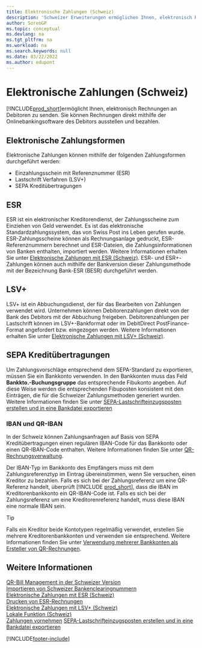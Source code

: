```yaml
---
title: Elektronische Zahlungen (Schweiz)
description: 'Schweizer Erweiterungen ermöglichen Ihnen, elektronisch Rechnungen an Debitoren zu senden. Sie können Rechnungen direkt mithilfe der Onlinebankingsoftware des Debitors ausstellen und bezahlen.'
author: SorenGP
ms.topic: conceptual
ms.devlang: na
ms.tgt_pltfrm: na
ms.workload: na
ms.search.keywords: null
ms.date: 03/22/2022
ms.author: edupont
---
```

# <a name="swiss-electronic-payments" />Elektronische Zahlungen (Schweiz)

[!INCLUDE[prod_short](../../includes/prod_short.md)]ermöglicht Ihnen, elektronisch Rechnungen an Debitoren zu senden. Sie können Rechnungen direkt mithilfe der Onlinebankingsoftware des Debitors ausstellen und bezahlen.  

## <a name="electronic-payment-methods" />Elektronische Zahlungsformen

Elektronische Zahlungen können mithilfe der folgenden Zahlungsformen durchgeführt werden:  

- Einzahlungsschein mit Referenznummer (ESR)  
- Lastschrift Verfahren (LSV+)  
- SEPA Kreditübertragungen  

## <a name="esr" />ESR

ESR ist ein elektronischer Kreditorendienst, der Zahlungsscheine zum Einziehen von Geld verwendet. Es ist das elektronische Standardzahlungssystem, das von Swiss Post ins Leben gerufen wurde. ESR-Zahlungsscheine können als Rechnungsanlage gedruckt, ESR-Referenznummern berechnet und ESR-Dateien, die Zahlungsinformationen von Banken enthalten, importiert werden. Weitere Informationen erhalten Sie unter [Elektronische Zahlungen mit ESR (Schweiz)](how-to-print-esr-invoices.md). ESR- und ESR+-Zahlungen können auch mithilfe der Bankversion dieser Zahlungsmethode mit der Bezeichnung Bank-ESR (BESR) durchgeführt werden.  

## <a name="lsv" />LSV+

LSV+ ist ein Abbuchungsdienst, der für das Bearbeiten von Zahlungen verwendet wird. Unternehmen können Debitorenzahlungen direkt von der Bank des Debitors mit der Abbuchung freigeben. Debitorenzahlungen per Lastschrift können im LSV+-Bankformat oder im DebitDirect PostFinance-Format angefordert bzw. eingezogen werden. Weitere Informationen erhalten Sie unter [Elektronische Zahlungen mit LSV+ (Schweiz)](swiss-electronic-payments-using-lsv-.md).  

## <a name="sepa-credit-transfers" />SEPA Kreditübertragungen

Um Zahlungsvorschläge entsprechend dem SEPA-Standard zu exportieren, müssen Sie ein Bankkonto verwenden. In den Bankkonten muss das Feld **Bankkto.-Buchungsgruppe** das entsprechende Fibukonto angeben. Auf diese Weise werden die entsprechenden Fibuposten konsistent mit den Einträgen, die für die Schweizer Zahlungsmethoden generiert wurden. Weitere Informationen finden Sie unter [SEPA-Lastschrifteinzugsposten erstellen und in eine Bankdatei exportieren](../../finance-collect-payments-with-sepa-direct-debit.md#creating-sepa-direct-debit-collection-entries-and-export-to-a-bank-file)  

### <a name="iban-and-qr-iban" /><a name="iban-qr"></a>IBAN und QR-IBAN

In der Schweiz können Zahlungsanfragen auf Basis von SEPA Kreditübertragungen einen regulären IBAN-Code für das Bankkonto oder einen QR-IBAN-Code enthalten. Weitere Informationen finden Sie unter [QR-Rechnungsverwaltung](ui-extensions-qr-bill-management.md).  

Der IBAN-Typ im Bankkonto des Empfängers muss mit dem Zahlungsreferenztyp im Eintrag übereinstimmen, wenn Sie versuchen, einen Kreditor zu bezahlen. Falls es sich bei der Zahlungsreferenz um eine QR-Referenz handelt, überprüft [!INCLUDE [prod_short](../../includes/prod_short.md)], dass die IBAN im Kreditorenbankkonto ein QR-IBAN-Code ist. Falls es sich bei der Zahlungsreferenz um eine Kreditorenreferenz handelt, muss diese IBAN eine normale IBAN sein.  

> [!TIP]
> Falls ein Kreditor beide Kontotypen regelmäßig verwendet, erstellen Sie mehrere Kreditorenbankkonten und verwenden sie entsprechend. Weitere Informationen finden Sie unter [Verwendung mehrerer Bankkonten als Ersteller von QR-Rechnungen](ui-extensions-qr-bill-management.md#multiplebankaccounts).

## <a name="see-also" />Weitere Informationen

[QR-Bill Management in der Schweizer Version](ui-extensions-qr-bill-management.md)  
[Importieren von Schweizer Bankenclearingnummern](how-to-import-swiss-bank-clearing-numbers.md)  
[Elektronische Zahlungen mit ESR (Schweiz)](swiss-electronic-payments-using-esr.md)  
[Drucken von ESR-Rechnungen](how-to-print-esr-invoices.md)  
[Elektronische Zahlungen mit LSV+ (Schweiz)](swiss-electronic-payments-using-lsv-.md)  
[Lokale Funktion (Schweiz)](switzerland-local-functionality.md)  
[Zahlungen vornehmen](../../payables-make-payments.md)
[SEPA-Lastschrifteinzugsposten erstellen und in eine Bankdatei exportieren](../../finance-collect-payments-with-sepa-direct-debit.md#creating-sepa-direct-debit-collection-entries-and-export-to-a-bank-file)  

[!INCLUDE[footer-include](../../includes/footer-banner.md)]

